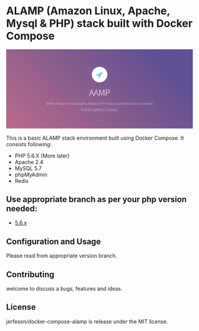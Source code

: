# ALAMP (Amazon Linux, Apache, Mysql & PHP) stack built with Docker Compose

![Landing Page](screenshot.png)

This is a basic ALAMP stack environment built using Docker Compose. It consists following:

- PHP 5.6.X (More later)
- Apache 2.4
- MySQL 5.7
- phpMyAdmin
- Redis

## Use appropriate branch as per your php version needed:

* [5.6.x](https://github.com/jerfeson/docker-compose-alamp/tree/5.6.x)

## Configuration and Usage

Please read from appropriate version branch.

## Contributing

welcome to discuss a bugs, features and ideas.

## License

jerfeson/docker-compose-alamp is release under the MIT license.